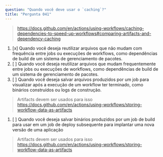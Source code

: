 ```yaml
---
question: "Quando você deve usar o `caching`?"
title: "Pergunta 041"
---
```




> https://docs.github.com/en/actions/using-workflows/caching-dependencies-to-speed-up-workflows#comparing-artifacts-and-dependency-caching

1. [x] Quando você deseja reutilizar arquivos que não mudam com frequência entre jobs ou execuções de workflows, como dependências de build de um sistema de gerenciamento de pacotes.
1. [ ] Quando você deseja reutilizar arquivos que mudam frequentemente entre jobs ou execuções de workflows, como dependências de build de um sistema de gerenciamento de pacotes.
1. [ ] Quando você deseja salvar arquivos produzidos por um job para visualizar após a execução de um workflow ter terminado, como binários construídos ou logs de construção.
> Artifacts devem ser usados para isso https://docs.github.com/en/actions/using-workflows/storing-workflow-data-as-artifacts
1. [ ] Quando você deseja salvar binários produzidos por um job de build para usar em um job de deploy subsequente para implantar uma nova versão de uma aplicação
> Artifacts devem ser usados para isso https://docs.github.com/en/actions/using-workflows/storing-workflow-data-as-artifacts
